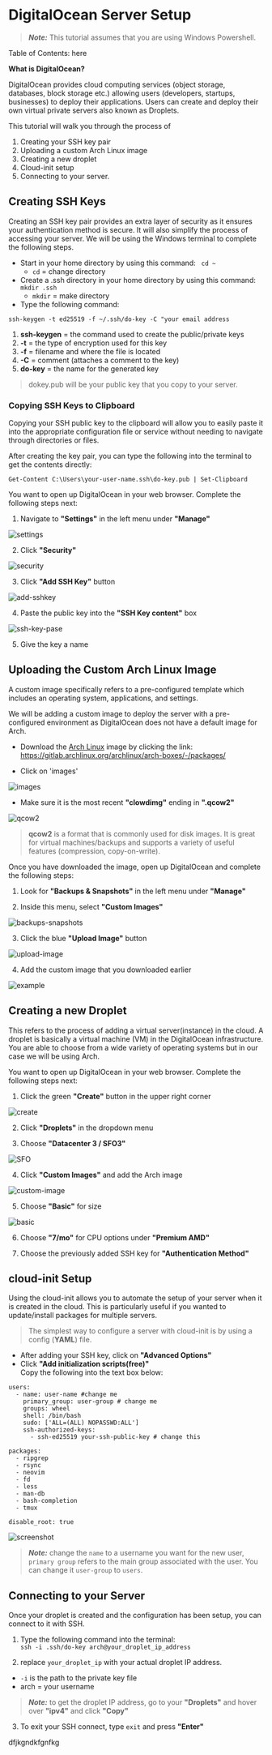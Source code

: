 # DigitalOcean Server Setup #

>***Note:*** This tutorial assumes that you are using Windows Powershell.

Table of Contents: here

**What is DigitalOcean?**

DigitalOcean provides cloud computing services (object storage, databases, block storage etc.) allowing users (developers, startups, businesses) to deploy their applications. Users can create and deploy their own virtual private servers also known as Droplets. 

This tutorial will walk you through the process of 
  1. Creating your SSH key pair
  2. Uploading a custom Arch Linux image
  3. Creating a new droplet
  4. Cloud-init setup
  5. Connecting to your server.

<h2>Creating SSH Keys </h2>

<p>Creating an SSH key pair provides an extra layer of security as it ensures your authentication method is secure. It will also simplify the process of accessing your server. We will be using the Windows terminal to complete the following steps. </p>


- Start in your home directory by using this command:  ``` cd ~```
  - ```cd``` = change directory
- Create a .ssh directory in your home directory by using this command: ```mkdir .ssh```
  - ```mkdir``` = make directory
- Type the following command: 

```ssh-keygen -t ed25519 -f ~/.ssh/do-key -C "your email address```


1. **ssh-keygen** = the command used to create the public/private keys
2. **-t** = the type of encryption used for this key
3. **-f** = filename and where the file is located
4. **-C** = comment (attaches a comment to the key)
5. **do-key** = the name for the generated key
>dokey.pub will be your public key that you copy to your server.

<h3> Copying SSH Keys to Clipboard</h3>

Copying your SSH public key to the clipboard will allow you to easily paste it into the appropriate configuration file or service without needing to navigate through directories or files.

After creating the key pair, you can type the following into the terminal to get the contents directly:

```Get-Content C:\Users\your-user-name.ssh\do-key.pub | Set-Clipboard```

You want to open up DigitalOcean in your web browser. Complete the following steps next:

1. Navigate to **"Settings"** in the left menu under **"Manage"**

![settings](/attachments/Settings.png) 

2. Click **"Security"**

![security](/attachments/security.png)

3. Click **"Add SSH Key"** button

![add-sshkey](/attachments/add-sshkey.png)

4. Paste the public key into the **"SSH Key content"** box 

![ssh-key-pase](/attachments/ssh-key-paste.png)

5. Give the key a name

## Uploading the Custom Arch Linux Image ##
A custom image specifically refers to a pre-configured template which includes an operating system, applications, and settings.

We will be adding a custom image to deploy the server with a pre-configured environment as DigitalOcean does not have a default image for Arch. 
- Download the [Arch Linux](https://gitlab.archlinux.org/archlinux/arch-boxes/-/packages/) image by clicking the link: https://gitlab.archlinux.org/archlinux/arch-boxes/-/packages/

- Click on 'images'

![images](/attachments/arch-images.png)

- Make sure it is the most recent **"clowdimg"** ending in **".qcow2"**

![qcow2](/attachments/qcow2.png)

>**qcow2** is a format that is commonly used for disk images. It is great for virtual machines/backups and supports a variety of useful features (compression, copy-on-write).

Once you have downloaded the image, open up DigitalOcean and complete the following steps:
1. Look for **"Backups & Snapshots"** in the left menu under **"Manage"**

2. Inside this menu, select **"Custom Images"**

![backups-snapshots](/attachments/backup-snapshots.png)

3. Click the blue **"Upload Image"** button

![upload-image](/attachments/upload-image.png)

4. Add the custom image that you downloaded earlier

![example](/attachments/example.png)

## Creating a new Droplet ##
This refers to the process of adding a virtual server(instance) in the cloud. A droplet is basically a virtual machine (VM) in the DigitalOcean infrastructure. You are able to choose from a wide variety of operating systems but in our case we will be using Arch. 

You want to open up DigitalOcean in your web browser. Complete the following steps next:

1. Click the green **"Create"** button in the upper right corner

![create](/attachments/create-button.png)

2. Click **"Droplets"** in the dropdown menu

3. Choose **"Datacenter 3 / SFO3"** 

![SFO](/attachments//SFO.png)

4. Click **"Custom Images"** and add the Arch image

![custom-image](/attachments/custom-upload.png)

5. Choose **"Basic"** for size

![basic](/attachments/basic.png
)

6. Choose **"7/mo"** for CPU options under **"Premium AMD"**

7. Choose the previously added SSH key for **"Authentication Method"**

## cloud-init Setup ##
Using the cloud-init allows you to automate the setup of your server when it is created in the cloud. This is particularly useful if you wanted to update/install packages for multiple servers.

> The simplest way to configure a server with cloud-init is by using a config (**YAML**) file.

- After adding your SSH key, click on **"Advanced Options"**
- Click **"Add initialization scripts(free)"** <br>
Copy the following into the text box below:
```
users:
  - name: user-name #change me
    primary_group: user-group # change me
    groups: wheel
    shell: /bin/bash
    sudo: ['ALL=(ALL) NOPASSWD:ALL']
    ssh-authorized-keys:
      - ssh-ed25519 your-ssh-public-key # change this

packages:
  - ripgrep
  - rsync
  - neovim
  - fd
  - less
  - man-db
  - bash-completion
  - tmux

disable_root: true
```
![screenshot](https://cdn.discordapp.com/attachments/1194392650858643528/1287586369811779634/image.png?ex=66f215c0&is=66f0c440&hm=7f731344a5872db70143f46ad4cf740f89144de63bf2fee0b65ae76c0e8da9bb&)


>***Note:*** change the ```name``` to a username you want for the new user, ```primary group``` refers to the main group associated with the user. You can change it ```user-group``` to ```users```.

## Connecting to your Server ##
Once your droplet is created and the configuration has been setup, you can connect to it with SSH.
1. Type the following command into the terminal:<br>
```ssh -i .ssh/do-key arch@your_droplet_ip_address```

2. replace ```your_droplet_ip``` with your actual droplet IP address. 
- ```-i``` is the path to the private key file
- arch = your username
> ***Note:*** to get the droplet IP address, go to your **"Droplets"** and hover over **"ipv4"** and click **"Copy"** 

3. To exit your SSH connect, type ```exit``` and press **"Enter"**

dfjkgndkfgnfkg 